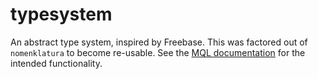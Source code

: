 # typesystem

An abstract type system, inspired by Freebase. This was factored out of
``nomenklatura`` to become re-usable. See the [MQL
documentation](https://developers.google.com/freebase/mql/ch02#id2944699)
for the intended functionality.


